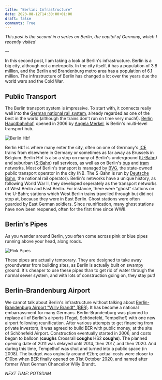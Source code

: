 ```yaml
---
title: "Berlin: Infrastructure"
date: 2023-08-12T14:30:00+01:00
draft: false
comments: True
---
```


*This post is the second in a series on Berlin, the capital of Germany, which I recently visited*

--

In this second post, I am taking a look at Berlin's infrastructure. Berlin is a big city, although not a metropolis. In the city itself, it has a population of 3.8 million, and the Berlin and Brandenburg metro area has a population of 6.1 million. The infrastructure of Berlin has changed a lot over the years due the world wars and the Cold War.

## Public Transport
The Berlin transport system is impressive. To start with, it connects really well into the [German national rail system](https://en.wikipedia.org/wiki/Rail_transport_in_Germany), already regarded as one of the best in the world (although the trains don't run on time very much!). [Berlin Hauptbahnhof](https://en.wikipedia.org/wiki/Berlin_Hauptbahnhof), opened in 2006 by [Angela Merkel](https://en.wikipedia.org/wiki/Angela_Merkel), is Berlin's multi-level transport hub.

![Berlin Hbf](https://upload.wikimedia.org/wikipedia/commons/thumb/7/7e/Berlin_Hauptbahnhof_Ostseite_HDR.jpg/600px-Berlin_Hauptbahnhof_Ostseite_HDR.jpg)

Berlin Hbf is where many enter the city, often on one of Germany's [ICE](https://en.wikipedia.org/wiki/Intercity_Express) trains from elsewhere in Germany or sometimes as far away as Brussels in Belgium. Berlin Hbf is also a stop on many of Berlin's underground ([U-Bahn](https://en.wikipedia.org/wiki/Berlin_U-Bahn)) and suburban ([S-Bahn](https://en.wikipedia.org/wiki/Berlin_S-Bahn)) rail services, as well as on Berlin's [bus](https://en.wikipedia.org/wiki/Bus_transport_in_Berlin) and [tram](https://en.wikipedia.org/wiki/Berlin_tram) networks. Most of Berlin's transport is managed by [BVG](https://en.wikipedia.org/wiki/Berliner_Verkehrsbetriebe), the state-owned public transport operator in the city (NB. The S-Bahn is run by [Deutsche Bahn](https://en.wikipedia.org/wiki/Deutsche_Bahn), the national rail operator). Berlin's networks have a unique history, as following World War II, they developed seperately as the transport networks of West Berlin and East Berlin. For instance, there were "ghost" stations on the U-Bahn; stations which West Berlin trains travelled through but did not stop at, because they were in East Berlin. Ghost stations were often guarded by East German soldiers. Since reunification, many ghost stations have now been reopened, often for the first time since WWII.

## Berlin's Pipes
As you wander around Berlin, you often come across pink or blue pipes running above your head, along roads.

![Pink Pipes](https://upload.wikimedia.org/wikipedia/commons/c/ce/Revaler_Stra%C3%9Fe_Pink_Pipes_%2815349385156%29.jpg)

These pipes are actually temporary. They are designed to take away groundwater from building sites, as Berlin is actually built on swampy ground. It's cheaper to use these pipes than to get rid of water through the normal sewer system, and with lots of construction going on, they stay put!

## Berlin-Brandenburg Airport
We cannot talk about Berlin's infrastructure without talking about [Berlin-Brandenburg Airport "Willy Brandt" (BER)](https://en.wikipedia.org/wiki/Berlin_Brandenburg_Airport). It has become a national embarrassment for many Germans. Berlin-Brandenburg was planned to replace all of Berlin's airports (Tegel, Schönefeld, Tempelhof) with one new airport following reunification. After various attempts to get financing from private investors, it was agreed to build BER with public money, at the site of Schönefeld Airport. Construction eventually started in 2006, and costs began to balloon (**coughs** Crossrail **coughs** HS2 **coughs**). The planned opening date of 2011 was delayed until 2014, then 2017, and then 2020. And during this time, Tempelhof was shut and turned into a public space (in 2008). The budget was orginally around €2bn; actual costs were closer to €10bn when BER finally opened on 31st October 2020, and named after former West German Chancellor Willy Brandt.

*NEXT TIME: POTSDAM*